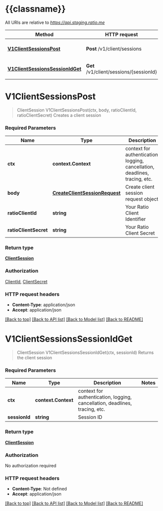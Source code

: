 # {{classname}}

All URIs are relative to *https://api.staging.ratio.me*

Method | HTTP request | Description
------------- | ------------- | -------------
[**V1ClientSessionsPost**](ClientApi.md#V1ClientSessionsPost) | **Post** /v1/client/sessions | Creates a client session
[**V1ClientSessionsSessionIdGet**](ClientApi.md#V1ClientSessionsSessionIdGet) | **Get** /v1/client/sessions/{sessionId} | Returns the client session

# **V1ClientSessionsPost**
> ClientSession V1ClientSessionsPost(ctx, body, ratioClientId, ratioClientSecret)
Creates a client session

### Required Parameters

Name | Type | Description  | Notes
------------- | ------------- | ------------- | -------------
 **ctx** | **context.Context** | context for authentication, logging, cancellation, deadlines, tracing, etc.
  **body** | [**CreateClientSessionRequest**](CreateClientSessionRequest.md)| Create client session request object | 
  **ratioClientId** | **string**| Your Ratio Client Identifier | 
  **ratioClientSecret** | **string**| Your Ratio Client Secret | 

### Return type

[**ClientSession**](ClientSession.md)

### Authorization

[ClientId](../README.md#ClientId), [ClientSecret](../README.md#ClientSecret)

### HTTP request headers

 - **Content-Type**: application/json
 - **Accept**: application/json

[[Back to top]](#) [[Back to API list]](../README.md#documentation-for-api-endpoints) [[Back to Model list]](../README.md#documentation-for-models) [[Back to README]](../README.md)

# **V1ClientSessionsSessionIdGet**
> ClientSession V1ClientSessionsSessionIdGet(ctx, sessionId)
Returns the client session

### Required Parameters

Name | Type | Description  | Notes
------------- | ------------- | ------------- | -------------
 **ctx** | **context.Context** | context for authentication, logging, cancellation, deadlines, tracing, etc.
  **sessionId** | **string**| Session ID | 

### Return type

[**ClientSession**](ClientSession.md)

### Authorization

No authorization required

### HTTP request headers

 - **Content-Type**: Not defined
 - **Accept**: application/json

[[Back to top]](#) [[Back to API list]](../README.md#documentation-for-api-endpoints) [[Back to Model list]](../README.md#documentation-for-models) [[Back to README]](../README.md)

